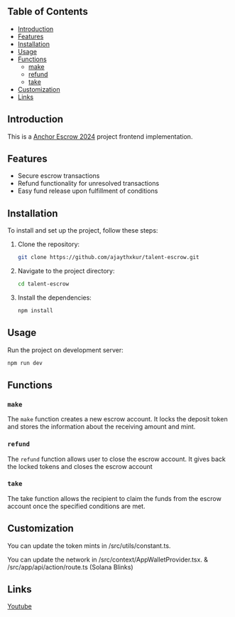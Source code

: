 ## Table of Contents

- [Introduction](#introduction)
- [Features](#features)
- [Installation](#installation)
- [Usage](#usage)
- [Functions](#functions)
  - [make](#make)
  - [refund](#refund)
  - [take](#take)
- [Customization](#customization)
- [Links](#links)

## Introduction

This is a [Anchor Escrow 2024](https://github.com/deanmlittle/anchor-escrow-2024) project frontend implementation.

## Features

- Secure escrow transactions
- Refund functionality for unresolved transactions
- Easy fund release upon fulfillment of conditions

## Installation

To install and set up the project, follow these steps:

1. Clone the repository:
    ```sh
    git clone https://github.com/ajaythxkur/talent-escrow.git
    ```

2. Navigate to the project directory:
    ```sh
    cd talent-escrow
    ```

3. Install the dependencies:
    ```sh
    npm install
    ```

## Usage

Run the project on development server:

```sh
npm run dev
```

## Functions

### `make`

The `make` function creates a new escrow account. It locks the deposit token and stores the information about the receiving amount and mint.

### `refund`

The `refund` function allows user to close the escrow account. It gives back the locked tokens and closes the escrow account

### `take`

The take function allows the recipient to claim the funds from the escrow account once the specified conditions are met.

## Customization

You can update the token mints in /src/utils/constant.ts.

You can update the network in /src/context/AppWalletProvider.tsx. & /src/app/api/action/route.ts (Solana Blinks)

## Links

[Youtube](https://www.youtube.com/watch?v=LQdiFE5jM_g)
